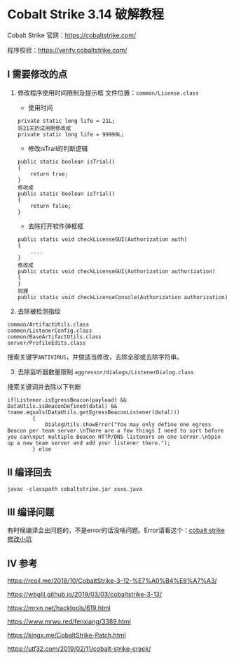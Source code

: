 # Cobalt Strike 3.14 破解教程


Cobalt Strike 官网：https://cobaltstrike.com/

程序校验：https://verify.cobaltstrike.com/

## I 需要修改的点

1. 修改程序使用时间限制及提示框
文件位置：`common/License.class`
	+ 使用时间
	```
	private static long life = 21L;
	将21天的试用期修改成
	private static long life = 99999L;
	```
	+ 修改isTrail的判断逻辑
	```
	public static boolean isTrial()
    {
        return true;
    }
	修改成
    public static boolean isTrial()
    {
        return false;
    }
	```
	
	+ 去除打开软件弹框框
	```
	public static void checkLicenseGUI(Authorization auth)
	{
		....
	}
	修改成
	public static void checkLicenseGUI(Authorization authorization)
	{
	}
	同理
	public static void checkLicenseConsole(Authorization authorization)
	```



2. 去除被检测指纹
```
common/ArtifactUtils.class
common/ListenerConfig.class
common/BaseArtifactUtils.class
server/ProfileEdits.class
```

搜索关键字`ANTIVIRUS`，并做适当修改，去除全部或去除字符串。



3. 去除监听器数量限制
`aggressor/dialogs/ListenerDialog.class`

搜索关键词并去除以下判断
```
if(Listener.isEgressBeacon(payload) && DataUtils.isBeaconDefined(datal) && !name.equals(DataUtils.getEgressBeaconListener(datal)))
        {
            DialogUtils.showError("You may only define one egress Beacon per team server.\nThere are a few things I need to sort before you can\nput multiple Beacon HTTP/DNS listeners on one server.\nSpin up a new team server and add your listener there.");
        } else
```




## II 编译回去
`javac -classpath cobaltstrike.jar xxxx.java`

## III 编译问题
有时候编译会出问题的，不是error的话没啥问题。Error请看这个：[cobalt strike修改小坑](https://utf32.com/2019/02/11/cobalt-strike-crack/)

## IV 参考
https://rcoil.me/2018/10/CobaltStrike-3-12-%E7%A0%B4%E8%A7%A3/

https://wbglil.github.io/2019/03/03/cobaltstrike-3-13/

https://mrxn.net/hacktools/619.html

https://www.mrwu.red/fenxiang/3389.html

https://kingx.me/CobaltStrike-Patch.html

https://utf32.com/2019/02/11/cobalt-strike-crack/